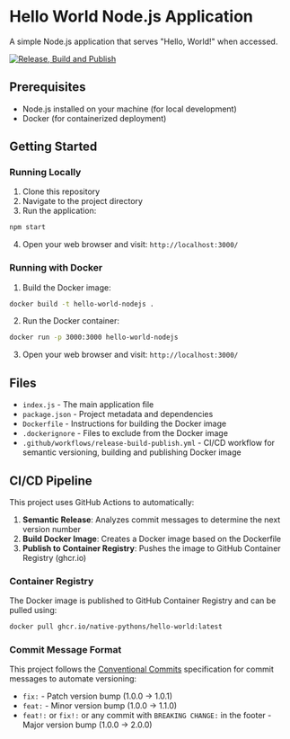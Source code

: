 # Hello World Node.js Application

A simple Node.js application that serves "Hello, World!" when accessed.

[![Release, Build and Publish](https://github.com/native-pythons/hello-world/actions/workflows/release-build-publish.yml/badge.svg)](https://github.com/native-pythons/hello-world/actions/workflows/release-build-publish.yml)

## Prerequisites

- Node.js installed on your machine (for local development)
- Docker (for containerized deployment)

## Getting Started

### Running Locally

1. Clone this repository
2. Navigate to the project directory
3. Run the application:

```bash
npm start
```

4. Open your web browser and visit: `http://localhost:3000/`

### Running with Docker

1. Build the Docker image:

```bash
docker build -t hello-world-nodejs .
```

2. Run the Docker container:

```bash
docker run -p 3000:3000 hello-world-nodejs
```

3. Open your web browser and visit: `http://localhost:3000/`

## Files

- `index.js` - The main application file
- `package.json` - Project metadata and dependencies
- `Dockerfile` - Instructions for building the Docker image
- `.dockerignore` - Files to exclude from the Docker image
- `.github/workflows/release-build-publish.yml` - CI/CD workflow for semantic versioning, building and publishing Docker image

## CI/CD Pipeline

This project uses GitHub Actions to automatically:

1. **Semantic Release**: Analyzes commit messages to determine the next version number
2. **Build Docker Image**: Creates a Docker image based on the Dockerfile
3. **Publish to Container Registry**: Pushes the image to GitHub Container Registry (ghcr.io)

### Container Registry

The Docker image is published to GitHub Container Registry and can be pulled using:

```bash
docker pull ghcr.io/native-pythons/hello-world:latest
```

### Commit Message Format

This project follows the [Conventional Commits](https://www.conventionalcommits.org/) specification for commit messages to automate versioning:

- `fix:` - Patch version bump (1.0.0 -> 1.0.1)
- `feat:` - Minor version bump (1.0.0 -> 1.1.0)
- `feat!:` or `fix!:` or any commit with `BREAKING CHANGE:` in the footer - Major version bump (1.0.0 -> 2.0.0)
